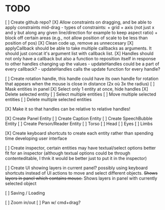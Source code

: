 

# TODO

[ ] Create github repo?
[X] Allow constraints on dragging, and be able to apply constraints mid-drag
    - types of constraints: 
        + grid
        + axis (not just x and y but along any given line/direction for example to keep aspect ratio)
        + block off certain areas (e.g., not allow position of scale to be less than position of pos)
[X] Clean code up, remove as unneccesary
[X] applyCallback should be able to take multiple callbacks as arguments. It should just concat it's argument list with callback list.
[X] Handles should not only have a callback but also a function to reposition itself in response to other handles changing up the values
    - updateHandles could be a part of every callback?
    - updateHandles calls the update function for every handle?

[ ] Create rotation handle, this handle could have its own handle for rotation that appears when the mouse is close in distance (2x où 3x the radius)
[ ] Mask entities in panel
[X] Select only 1 entity at once, hide handles
[X] Delete selected entity
[ ] Select multiple entities
[ ] Move multiple selected entities
[ ] Delete multiple selected entities

[X] Make it so that handles can be relative to relative handles!

[X] Create Panel Entity
[ ] Create Caption Entity
[ ] Create SpeechBubble Entity
[ ] Create Person/Reader Entity
    [ ] Torso
    [ ] Head
    [ ] Eyes
    [ ] Limbs

[X] Create keyboard shortcuts to create each entity rather than spending time developing user interface

[ ] Create inspector, certain entities may have textual/select options better fit for an inspector (although textual options could be through contenteditable, I thnk it would be better just to put it in the inspector)

[ ] Create UI showing layers in current panel? possibly using keyboard shortcuts instead of UI actions to move and select different objects. ~~Shows layers in panel which contains mouse.~~ Shows layers in panel with currently selected object

[ ] Saving / Loading

[ ] Zoom in/out
[ ] Pan w/ cmd+drag?

